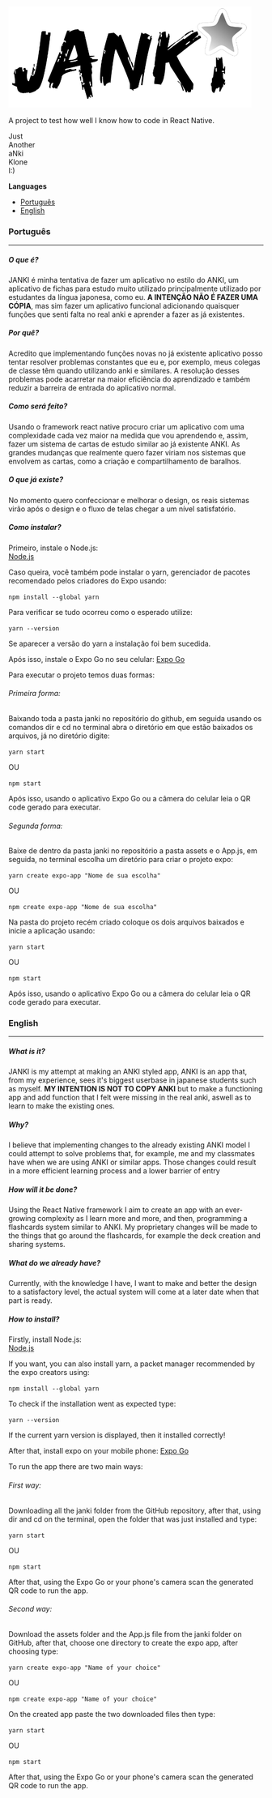 <img src="janki\assets\logoApp.png" width="480">

A project to test how well I know how to code in React Native.

Just <br>
Another <br>
aNki  <br>
Klone <br>
I:)

**Languages** <br>
- [Português](#português)  <br>
- [English](#english)


### Português
-------------
<h5>O que é?</h5>

JANKI é minha tentativa de fazer um aplicativo no estilo do ANKI, um aplicativo de fichas para estudo muito utilizado
principalmente utilizado por estudantes da língua japonesa, como eu. **A INTENÇÃO NÃO É FAZER UMA CÓPIA**, mas sim
fazer um aplicativo funcional adicionando quaisquer funções que senti falta no real anki e aprender a fazer as já 
existentes.

<h5>Por quê?</h5>

Acredito que implementando funções novas no já existente aplicativo posso tentar resolver problemas constantes que eu e, por exemplo, meus colegas de classe têm quando utilizando anki e similares. A resolução desses problemas pode acarretar na maior eficiência do aprendizado e também reduzir a barreira de entrada do aplicativo normal.

<h5>Como será feito?</h5> 

Usando o framework react native procuro criar um aplicativo com uma complexidade cada vez maior na medida que vou aprendendo e, assim, fazer um sistema de cartas de estudo similar ao já existente ANKI. As grandes mudanças que realmente quero fazer viriam nos sistemas que envolvem as cartas, como a criação e compartilhamento de baralhos.

<h5>O que já existe?</h5>

No momento quero confeccionar e melhorar o design, os reais sistemas virão após o design e o fluxo de telas chegar a um nível satisfatório.

<h5>Como instalar?</h5>

Primeiro, instale o Node.js: <br>
[Node.js](nodejs.org) <br>

Caso queira, você também pode instalar o yarn, gerenciador de pacotes recomendado pelos criadores do Expo usando:

`npm install --global yarn`

Para verificar se tudo ocorreu como o esperado utilize: 

`yarn --version`

Se aparecer a versão do yarn a instalação foi bem sucedida.

Após isso, instale o Expo Go no seu celular:
[Expo Go](expo.dev/client)

Para executar o projeto temos duas formas:

<h6>Primeira forma:</h6>

Baixando toda a pasta janki no repositório do github, em seguida usando os comandos dir e cd no terminal abra o diretório
em que estão baixados os arquivos, já no diretório digite:

`yarn start`

OU

`npm start`

Após isso, usando o aplicativo Expo Go ou a câmera do celular leia o QR code gerado para executar.

<h6>Segunda forma:</h6>

Baixe de dentro da pasta janki no repositório a pasta assets e o App.js, em seguida, no terminal escolha um diretório para
criar o projeto expo:

`yarn create expo-app "Nome de sua escolha"`

OU 

`npm create expo-app "Nome de sua escolha"`

Na pasta do projeto recém criado coloque os dois arquivos baixados e inicie a aplicação usando: 

`yarn start`

OU

`npm start`

Após isso, usando o aplicativo Expo Go ou a câmera do celular leia o QR code gerado para executar.

### English
-------------

<h5>What is it?</h5>

JANKI is my attempt at making an ANKI styled app, ANKI is an app that, from my experience, sees it's biggest userbase in japanese students such as myself. 
**MY INTENTION IS NOT TO COPY ANKI** but to make a functioning app and add function that I felt were missing in the real anki, aswell as to learn to make the existing ones.

<h5>Why?</h5>

I believe that implementing changes to the already existing ANKI model I could attempt to solve problems that, for example, me and my classmates 
have when we are using ANKI or similar apps. Those changes could result in a more efficient learning process and a lower barrier of entry

<h5>How will it be done?</h5> 

Using the React Native framework I aim to create an app with an ever-growing complexity as I learn more and more, and then, programming a flashcards system 
similar to ANKI. My proprietary changes will be made to the things that go around the flashcards, for example the deck creation and sharing systems.

<h5>What do we already have?</h5>

Currently, with the knowledge I have, I want to make and better the design to a satisfactory level, the actual system will come at a later date when that part is ready.

<h5>How to install?</h5>

Firstly, install Node.js: <br>
[Node.js](nodejs.org) <br>

If you want, you can also install yarn, a packet manager recommended by the expo creators using:

`npm install --global yarn`

To check if the installation went as expected type: 

`yarn --version`

If the current yarn version is displayed, then it installed correctly!

After that, install expo on your mobile phone:
[Expo Go](expo.dev/client)

To run the app there are two main ways:

<h6>First way:</h6>

Downloading all the janki folder from the GitHub repository, after that, using dir and cd on the terminal, open the folder that was just installed and type:

`yarn start`

OU

`npm start`

After that, using the Expo Go or your phone's camera scan the generated QR code to run the app.

<h6>Second way:</h6>

Download the assets folder and the App.js file from the janki folder on GitHub, after that, choose one directory to create the expo app, after choosing type:

`yarn create expo-app "Name of your choice"`

OU 

`npm create expo-app "Name of your choice"`

On the created app paste the two downloaded files then type: 

`yarn start`

OU

`npm start`

After that, using the Expo Go or your phone's camera scan the generated QR code to run the app.
